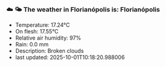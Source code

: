 ### ☁️ 🌤️  The weather in Florianópolis is: Florianópolis

- Temperature: 17.24°C
- On flesh: 17.55°C
- Relative air humidity: 97%
- Rain: 0.0 mm
- Description: Broken clouds
- last updated: 2025-10-01T10:18:20.988006
